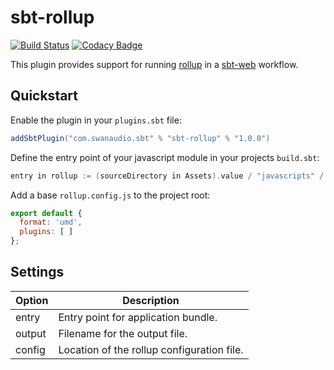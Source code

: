 sbt-rollup
===

[![Build Status](https://travis-ci.org/SwanAudio/sbt-rollup.svg?branch=master)](https://travis-ci.org/SwanAudio/sbt-rollup)
[![Codacy Badge](https://api.codacy.com/project/badge/Grade/2058dfa8b93f4792bc8e69584c3b04dc)](https://www.codacy.com/app/lykathia/sbt-rollup?utm_source=github.com&amp;utm_medium=referral&amp;utm_content=SwanAudio/sbt-rollup&amp;utm_campaign=Badge_Grade)

This plugin provides support for running [rollup] in a [sbt-web] workflow.


Quickstart
---

Enable the plugin in your `plugins.sbt` file:

```scala
addSbtPlugin("com.swanaudio.sbt" % "sbt-rollup" % "1.0.0")
```

Define the entry point of your javascript module in your projects `build.sbt`:

```scala
entry in rollup := (sourceDirectory in Assets).value / "javascripts" / "main.js"
```


Add a base `rollup.config.js` to the project root:

```javascript
export default {
  format: 'umd',
  plugins: [ ]
};
```

Settings
---

Option | Description
-------|------------
entry  | Entry point for application bundle.
output | Filename for the output file.
config | Location of the rollup configuration file.


[sbt-web]: https://github.com/sbt/sbt-web
[rollup]: https://github.com/rollup/rollup
